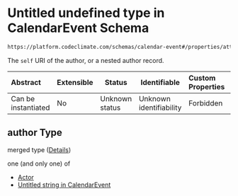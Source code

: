 # Untitled undefined type in CalendarEvent Schema

```txt
https://platform.codeclimate.com/schemas/calendar-event#/properties/attendees/items/author
```

The `self` URI of the author, or a nested author record.


| Abstract            | Extensible | Status         | Identifiable            | Custom Properties | Additional Properties | Access Restrictions | Defined In                                                                                         |
| :------------------ | ---------- | -------------- | ----------------------- | :---------------- | --------------------- | ------------------- | -------------------------------------------------------------------------------------------------- |
| Can be instantiated | No         | Unknown status | Unknown identifiability | Forbidden         | Allowed               | none                | [CalendarEvent.schema.json\*](../../spec/schemas/CalendarEvent.schema.json "open original schema") |

## author Type

merged type ([Details](calendarevent-properties-attendees-items-author.md))

one (and only one) of

-   [Actor](calendarevent-properties-attendees-items-author-oneof-actor.md "check type definition")
-   [Untitled string in CalendarEvent](calendarevent-properties-attendees-items-author-oneof-1.md "check type definition")
